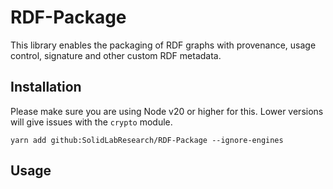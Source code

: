 # RDF-Package
This library enables the packaging of RDF graphs with provenance, usage control, signature and other custom RDF metadata.

## Installation

Please make sure you are using Node v20 or higher for this. Lower versions will give issues with the `crypto` module.
```
yarn add github:SolidLabResearch/RDF-Package --ignore-engines
```

## Usage